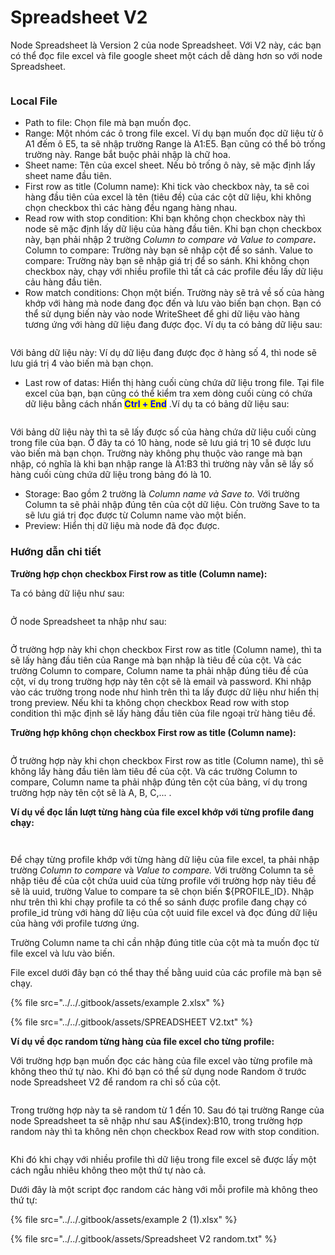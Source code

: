 # Spreadsheet V2

Node Spreadsheet là Version 2 của node Spreadsheet. Với V2 này, các bạn có thể đọc file excel và file google sheet một cách dễ dàng hơn so với node Spreadsheet.

<figure><img src="../../.gitbook/assets/image (12).png" alt=""><figcaption></figcaption></figure>

### Local File

* Path to file: Chọn file mà bạn muốn đọc.
* Range: Một nhóm các ô trong file excel. Ví dụ bạn muốn đọc dữ liệu từ ô A1 đếm ô E5, ta sẽ nhập trường Range là A1:E5. Bạn cũng có thể bỏ trống trường này. Range bắt buộc phải nhập là chữ hoa.
* Sheet name: Tên của excel sheet. Nếu bỏ trống ô này, sẽ mặc định lấy sheet name đầu tiên.
* First row as title (Column name): Khi tick vào checkbox này, ta sẽ coi hàng đầu tiên của excel là tên (tiêu đề) của các cột dữ liệu, khi không chọn checkbox thì các hàng đều ngang hàng nhau.
* Read row with stop condition: Khi bạn không chọn checkbox này thì node sẽ mặc định lấy dữ liệu của hàng đầu tiên. Khi bạn chọn checkbox này, bạn phải nhập 2 trường _Column to compare và Value to compare_**.** Column to compare: Trường này bạn sẽ nhập cột để so sánh. Value to compare: Trường này bạn sẽ nhập giá trị để so sánh. Khi không chọn checkbox này, chạy với nhiều profile thì tất cả các profile đều lấy dữ liệu cảu hàng đầu tiên.&#x20;
* Row match conditions: Chọn một biến. Trường này sẽ trả về số của hàng khớp với hàng mà node đang đọc đến và lưu vào biến bạn chọn. Bạn có thể sử dụng biến này vào node WriteSheet để ghi dữ liệu vào hàng tương ứng với hàng dữ liệu đang được đọc.  Ví dụ ta có bảng dữ liệu sau:

<figure><img src="../../.gitbook/assets/image (1) (1) (1) (1) (1) (1) (1) (1).png" alt=""><figcaption></figcaption></figure>

&#x20;        Với bảng dữ liệu này: Ví dụ dữ liệu đang được đọc ở hàng số 4, thì node sẽ lưu giá trị 4 vào biến mà bạn chọn.

* Last row of datas: Hiển thị hàng cuối cùng chứa dữ liệu trong file. Tại file excel của bạn, bạn cũng có thể kiểm tra xem dòng cuối cùng có chứa dữ liệu bằng cách nhấn <mark style="color:blue;">**Ctrl + End**</mark> .Ví dụ ta có bảng dữ liệu sau:

<figure><img src="../../.gitbook/assets/image (2) (1) (1) (1) (1).png" alt=""><figcaption></figcaption></figure>

&#x20;             Với bảng dữ liệu này thì ta sẽ lấy được số của hàng chứa dữ liệu cuối cùng trong file của bạn. Ở đây ta có 10 hàng, node sẽ lưu giá trị 10 sẽ được lưu vào biến mà bạn chọn. Trường này không phụ thuộc vào range mà bạn nhập, có nghĩa là khi bạn nhập range là A1:B3 thì trường này vẫn sẽ lấy số hàng cuối cùng chứa dữ liệu trong bảng đó là 10.

* Storage: Bao gồm 2 trường là _Column name và Save to._ Với trường Column ta sẽ phải nhập đúng tên của cột dữ liệu. Còn trường Save to ta sẽ lưu giá trị đọc được từ Column name vào một biến.
* Preview: Hiển thị dữ liệu mà node đã đọc được.

### Hướng dẫn chi tiết

**Trường hợp chọn checkbox First row as title (Column name):**

Ta có bảng dữ liệu như sau:

<figure><img src="../../.gitbook/assets/image (28).png" alt=""><figcaption></figcaption></figure>

Ở node Spreadsheet ta nhập như sau:

<figure><img src="../../.gitbook/assets/image (2) (1) (1) (1) (1) (1).png" alt=""><figcaption></figcaption></figure>

Ở trường hợp này khi chọn checkbox First row as title (Column name), thì ta sẽ lấy hàng đầu tiên của Range mà bạn nhập là tiêu đề của cột. Và các trường Column to compare, Column name ta phải nhập đúng tiêu đề của cột, ví dụ trong trường hợp này tên cột sẽ là email và password. Khi nhập vào các trường trong node như hình trên thì ta lấy được dữ liệu như hiển thị trong preview. Nếu khi ta không chọn checkbox Read row with stop condition thì mặc định sẽ lấy hàng đầu tiên của file ngoại trừ hàng tiêu đề.

**Trường hợp không chọn checkbox First row as title (Column name):**

<figure><img src="../../.gitbook/assets/image (30).png" alt=""><figcaption></figcaption></figure>

Ở trường hợp này khi chọn checkbox First row as title (Column name), thì sẽ không lấy hàng đầu tiên làm tiêu đề của cột. Và các trường Column to compare, Column name ta phải nhập đúng tên cột của bảng, ví dụ trong trường hợp này tên cột sẽ là A, B, C,... .&#x20;

**Ví dụ về đọc lần lượt từng hàng của file excel khớp với từng profile đang chạy:**

<figure><img src="../../.gitbook/assets/image (3) (1) (1) (1) (1) (1).png" alt=""><figcaption></figcaption></figure>

<figure><img src="../../.gitbook/assets/image (3) (1) (1) (1) (1).png" alt=""><figcaption></figcaption></figure>

Để chạy từng profile khớp với từng hàng dữ liệu của file excel, ta phải nhập trường _Column to compare_ và _Value to compare._ Với trường Column ta sẽ nhập tiêu đề của cột chứa uuid của từng profile với trường hợp này tiêu đề sẽ là uuid, trường Value to compare ta sẽ chọn biến ${PROFILE\_ID}. Nhập như trên thì khi chạy profile ta có thể so sánh được profile đang chạy có profile\_id trùng với hàng dữ liệu của cột uuid file excel và đọc đúng dữ liệu của hàng với profile tương ứng. &#x20;

Trường Column name ta chỉ cần nhập đúng title của cột mà ta muốn đọc từ file excel và lưu vào biến.

File excel dưới đây bạn có thể thay thế bằng uuid của các profile mà bạn sẽ chạy.

{% file src="../../.gitbook/assets/example 2.xlsx" %}

{% file src="../../.gitbook/assets/SPREADSHEET V2.txt" %}

**Ví dụ về đọc random từng hàng của file excel cho từng profile:**&#x20;

Với trường hợp bạn muốn đọc các hàng của file excel vào từng profile mà không theo thứ tự nào. Khi đó bạn có thể sử dụng node Random ở trước node Spreadsheet V2 để random ra chỉ số của cột.&#x20;

<figure><img src="../../.gitbook/assets/image (1) (2).png" alt=""><figcaption></figcaption></figure>

Trong trường hợp này ta sẽ random từ 1 đến 10. Sau đó tại trường Range của node Spreadsheet ta sẽ nhập như sau  A${index}:B10, trong trường hợp random này thì ta không nên chọn checkbox Read row with stop condition.&#x20;

<figure><img src="../../.gitbook/assets/image (51).png" alt=""><figcaption></figcaption></figure>

Khi đó khi chạy với nhiều profile thì dữ liệu trong file excel sẽ được lấy một cách ngẫu nhiêu không theo một thứ tự nào cả.

Dưới đây là một script đọc random các hàng với mỗi profile mà không theo thứ tự:

{% file src="../../.gitbook/assets/example 2 (1).xlsx" %}

{% file src="../../.gitbook/assets/Spreadsheet V2 random.txt" %}
